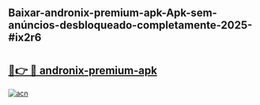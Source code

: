 ## Baixar-andronix-premium-apk-Apk-sem-anúncios-desbloqueado-completamente-2025-#ix2r6

# <h2><a href="https://ainizakaria.my?title=andronix-premium-apk&ref=20M">🔗👉 🔴 andronix-premium-apk</a></h2>

[![acn](https://github.com/user-attachments/assets/0f9c940e-d8b0-45ae-aac7-cd30a18b3e1c)](https://ainizakaria.my?title=andronix-premium-apk&ref=20M)

